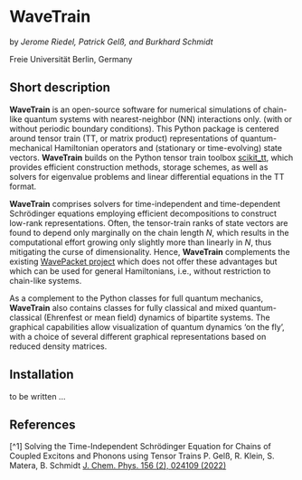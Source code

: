 # WaveTrain

by *Jerome Riedel, Patrick Gelß, and Burkhard Schmidt*

Freie Universität Berlin, Germany

## Short description

**WaveTrain** is an open-source software for numerical simulations of chain-like 
quantum systems with nearest-neighbor (NN) interactions only.
(with or without periodic boundary conditions).
This Python package is centered around tensor train (TT, or matrix product) representations of 
quantum-mechanical Hamiltonian operators and (stationary or time-evolving) state vectors.
**WaveTrain** builds on the Python tensor train toolbox [scikit\_tt](https://github.com/PGelss/scikit_tt), 
which provides efficient construction methods, storage schemes, 
as well as solvers for eigenvalue problems and linear differential equations in the TT format.

**WaveTrain** comprises solvers for time-independent and time-dependent Schrödinger equations 
employing efficient decompositions to construct low-rank representations. 
Often, the tensor-train ranks of state vectors are found to depend only marginally on the chain length *N*, 
which results in the computational effort growing only slightly more than linearly in *N*, 
thus mitigating the curse of dimensionality.
Hence, **WaveTrain** complements the existing [WavePacket project](https://sourceforge.net/projects/wavepacket/)
which does not offer these advantages but which can be used for general Hamiltonians,
i.e., without restriction to chain-like systems.

As a complement to the Python classes for full quantum mechanics, **WaveTrain** also contains classes for 
fully classical and mixed quantum-classical (Ehrenfest or mean field) dynamics of bipartite systems.
The graphical capabilities allow visualization of quantum dynamics ‘on the fly’, with a choice of 
several different graphical representations based on reduced density matrices.

## Installation

to be written ...

## References

[^1] Solving the Time-Independent Schrödinger Equation for Chains of Coupled Excitons and Phonons using Tensor Trains
P. Gelß, R. Klein, S. Matera, B. Schmidt
[J. Chem. Phys. 156 (2), 024109 (2022)](https://doi.org/10.1063/5.0074948) 
